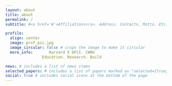 ```yaml
---
layout: about
title: about
permalink: /
subtitle: #<a href='#'>Affiliations</a>. Address. Contacts. Motto. Etc.

profile:
  align: center
  image: prof_pic.jpg
  image_circular: false # crops the image to make it circular
  more_info:       Harvard X DFCI. CWRU
                Education. Research. Build

news: # includes a list of news items
selected_papers: # includes a list of papers marked as "selected={true}"
social: true # includes social icons at the bottom of the page
---
```

